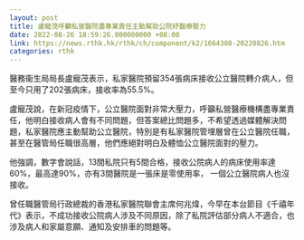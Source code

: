 ```yaml
---
layout: post
title: 盧寵茂呼籲私營醫院盡專業責任主動幫助公院紓醫療壓力
date: 2022-08-26 18:59:26.000000000 +08:00
link: https://news.rthk.hk/rthk/ch/component/k2/1664308-20220826.htm
categories: rthk
---
```


醫務衞生局局長盧寵茂表示，私家醫院預留354張病床接收公立醫院轉介病人，但至今只用了202張病床，接收率為55.5%。

盧寵茂說，在新冠疫情下，公立醫院面對非常大壓力，呼籲私營醫療機構盡專業責任，他明白接收病人會有不同問題，但答案總比問題多，不希望透過媒體解決問題，私家醫院應主動幫助公立醫院，特別是有私家醫院管埋層曾在公立醫院任職，甚至在醫管局任職很高層，他們應絕對明白及體恤公立醫院面對的壓力。

他強調，數字會說話，13間私院只有5間合格，接收公院病人的病床使用率達60%，最高達90%，亦有3間醫院是一張床是零使用率， 一個公立醫院病人也沒接收。

曾任職醫管局行政總裁的香港私家醫院聯會主席何兆煒，今早在本台節目《千禧年代》表示，不成功接收公院病人涉及不同原因，除了私院評估部分病人不適合，也涉及病人和家屬意願、通知及安排車的問題等。
